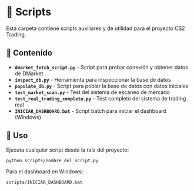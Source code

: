 # 🔧 Scripts

Esta carpeta contiene scripts auxiliares y de utilidad para el proyecto CS2 Trading.

## 📁 Contenido

- **`dmarket_fetch_script.py`** - Script para probar conexión y obtener datos de DMarket
- **`inspect_db.py`** - Herramienta para inspeccionar la base de datos
- **`populate_db.py`** - Script para poblar la base de datos con datos iniciales
- **`test_market_scan.py`** - Test del sistema de escaneo de mercado
- **`test_real_trading_complete.py`** - Test completo del sistema de trading real
- **`INICIAR_DASHBOARD.bat`** - Script batch para iniciar el dashboard (Windows)

## 🚀 Uso

Ejecuta cualquier script desde la raíz del proyecto:

```bash
python scripts/nombre_del_script.py
```

Para el dashboard en Windows:
```bash
scripts/INICIAR_DASHBOARD.bat
``` 